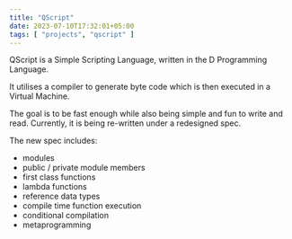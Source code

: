 ```yaml
---
title: "QScript"
date: 2023-07-10T17:32:01+05:00
tags: [ "projects", "qscript" ]
---
```


QScript is a Simple Scripting Language, written in the D Programming Language.

It utilises a compiler to generate byte code which is then executed in a
Virtual Machine.

The goal is to be fast enough while also being simple and fun to write and read.
Currently, it is being re-written under a redesigned spec.

The new spec includes:

* modules
* public / private module members
* first class functions
* lambda functions
* reference data types
* compile time function execution
* conditional compilation
* metaprogramming
